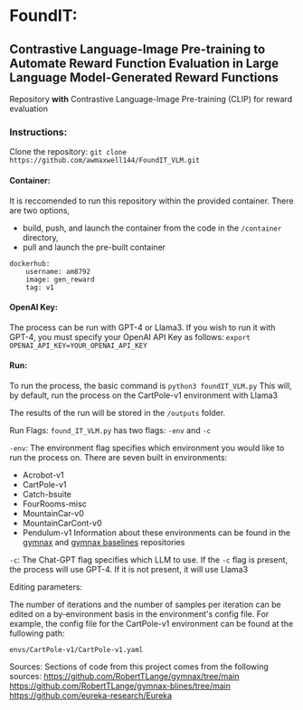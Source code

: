 # FoundIT:
## Contrastive Language-Image Pre-training to Automate Reward Function Evaluation in Large Language Model-Generated Reward Functions
Repository **with** Contrastive Language-Image Pre-training (CLIP) for reward evaluation

### Instructions:
Clone the repository:
``` git clone https://github.com/awmaxwell144/FoundIT_VLM.git ```

#### Container:
It is reccomended to run this repository within the provided container.
There are two options,
- build, push, and launch the container from the code in the `/container` directory, 
- pull and launch the pre-built container 
```
dockerhub:
    username: am8792
    image: gen_reward
    tag: v1 
```

#### OpenAI Key:
The process can be run with GPT-4 or Llama3.
If you wish to run it with GPT-4, you must specify your OpenAI API Key as follows:
```export OPENAI_API_KEY=YOUR_OPENAI_API_KEY```

#### Run:
To run the process, the basic command is
```python3 foundIT_VLM.py```
This will, by default, run the process on the CartPole-v1 environment with Llama3

The results of the run will be stored in the `/outputs` folder.

Run Flags:
`found_IT_VLM.py` has two flags: `-env` and `-c`

`-env`:
The environment flag specifies which environment you would like to run the process on. 
There are seven built in environments: 
- Acrobot-v1
- CartPole-v1
- Catch-bsuite
- FourRooms-misc
- MountainCar-v0
- MountainCarCont-v0
- Pendulum-v1
Information about these environments can be found in the [gymnax](https://github.com/RobertTLange/gymnax/tree/main) and [gymnax baselines](https://github.com/RobertTLange/gymnax-blines/tree/main) repositories

`-c`:
The Chat-GPT flag specifies which LLM to use. If the `-c` flag is present, the process will use GPT-4. If it is not present, it will use Llama3


Editing parameters:

The number of iterations and the number of samples per iteration can be edited on a by-environment basis in the environment's config file.
For example, the config file for the CartPole-v1 environment can be found at the fullowing path: 
```
envs/CartPole-v1/CartPole-v1.yaml
```

Sources:
Sections of code from this project comes from the following sources:
https://github.com/RobertTLange/gymnax/tree/main
https://github.com/RobertTLange/gymnax-blines/tree/main
https://github.com/eureka-research/Eureka